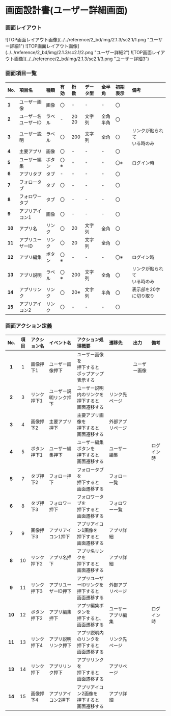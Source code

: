 # 画面設計書(ユーザー詳細画面)

### 画面レイアウト

<span  id="images">
![TOP画面レイアウト画像](../../reference/2_bd/img/2.1.3/sc2.1/1.png "ユーザー詳細1")
![TOP画面レイアウト画像](../../reference/2_bd/img/2.1.3/sc2.1/2.png "ユーザー詳細2")
![TOP画面レイアウト画像](../../reference/2_bd/img/2.1.3/sc2.1/3.png "ユーザー詳細3")
</span>


### 画面項目一覧
| No.  |     項目名     |  種類  | 有効 | 桁数 | データ型 | 全半角 | 初期表示 | 備考 |
| :-- | :-- | :-- | :-- | :-- | :------ | :-- | :-- | :-- |
| **1** | ユーザー画像 | 画像 | 〇 | - | - | - | 〇 |  |
|  **2**  | ユーザー名<br>ユーザーID | ラベル | - | 20<br>20 | 文字列 | 全角<br>半角 | 〇 |     |
|  **3**  | ユーザー説明 | ラベル | 〇 | 200 | 文字列 | 全角 | 〇 | リンクが貼られて<br/>いる時のみ |
|  **4**  | 主要アプリ | 画像 | 〇 | - | - | - | 〇 |                    |
|  **5**  | ユーザー編集 | ボタン | 〇※ | - | - | - | 〇※ | ログイン時 |
|  **6**  | アプリタブ | タブ | - | - | - | - | 〇 |                    |
|  **7**  | フォロータブ | タブ | 〇 | - | - | - | 〇 |                    |
|  **8**  | フォロワータブ | タブ | 〇 | - | - | - | 〇 |                    |
| **9** | アプリアイコン1 | 画像 | 〇 | - | - | - | 〇 | |
| **10** | アプリ名 | リンク | 〇 | 20 | 文字列 | 全角 | 〇 | |
| **11** | アプリユーザーID | リンク | 〇 | 20 | 文字列 | 全角 | 〇 | |
| **12** | アプリ編集 | ボタン | 〇※ | - | - | - | 〇※ | ログイン時 |
| **13** | アプリ説明 | ラベル | 〇※ | 200 | 文字列 | 全角 | 〇 | リンクが貼られて<br>いる時のみ |
| **14** | アプリリンク | リンク | 〇 | 20※ | 文字列 | 半角 | 〇 | 表示部を20字に切り取り |
| **15** | アプリアイコン2 | リンク | 〇 | - | - | - | 〇 |  ||

### 画面アクション定義

|No.|項目|アクション名|イベント名|アクション処理概要|遷移先|出力|備考|
|:-:|:-:|:--|:--|:--|:--|:--|:--|
|**1**|1|画像押下1|ユーザー画像押下|ユーザー画像を<br/>押下すると<br>ポップアップ表示する||ユーザー画像||
|**2**|3|リンク押下1|ユーザー説明リンク押下|ユーザー説明内のリンクを<br/>押下すると<br>画面遷移する|リンク先ページ|||
|**3**|4|画像押下2|主要アプリ押下|主要アプリ画像を<br/>押下すると<br>画面遷移する|外部アプリページ|||
|**4**|5|ボタン押下1|ユーザー編集押下| ユーザー編集ボタンを<br/>押下すると<br>画面遷移する |ユーザー編集||ログイン時|
|**5**|7|タブ押下2|フォロー押下|フォロータブを<br/>押下すると<br>画面遷移する|フォロー一覧|||
|**6**|8|タブ押下3|フォロワー押下|フォロワータブを<br/>押下すると<br>画面遷移する|フォロワー一覧|||
|**7**|  9   |  画像押下3   |  アプリアイコン1押下  |アプリアイコン1画像を<br/>押下すると<br>画面遷移する|アプリ詳細|||
|**8**|10|リンク押下2|アプリ名押下|アプリ名リンクを<br/>押下すると<br>画面遷移する|アプリ詳細|||
|**9**|11|リンク押下3|アプリユーザーID押下|アプリユーザーIDリンクを<br/>押下すると<br/>画面遷移する|外部アプリページ|||
|**10**|12|ボタン押下2|アプリ編集押下|アプリ編集ボタンを<br/>押下すると、<br>画面遷移する|ユーザーアプリ編集||ログイン時|
|**11**|13|リンク押下4|アプリ説明リンク押下|アプリ説明内のリンクを<br/>押下すると<br/>画面遷移する|リンク先ページ|||
|**13**|14|リンク押下|アプリリンク押下|アプリリンクを<br/>押下すると<br/>画面遷移する|アプリページ|||
|**14**|15|画像押下4|アプリアイコン2押下|アプリアイコン2画像を<br/>押下すると<br/>画面遷移する|アプリ詳細||||